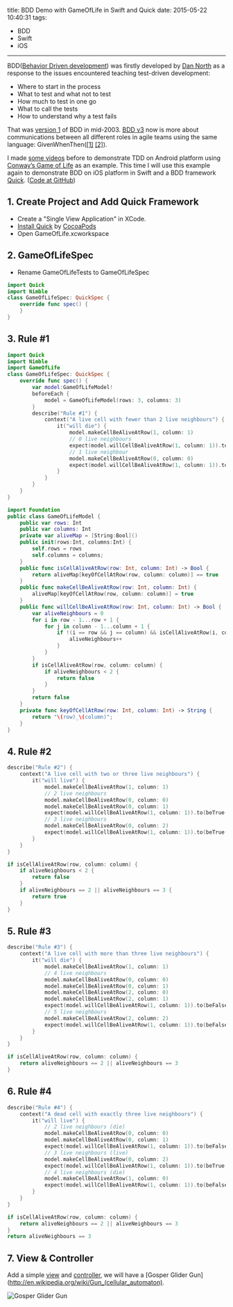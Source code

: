 title: BDD Demo with GameOfLife in Swift and Quick
date: 2015-05-22 10:40:31
tags: 
- BDD
- Swift
- iOS
---

BDD([Behavior Driven development](http://en.wikipedia.org/wiki/Behavior-driven_development)) was firstly developed by [Dan North](http://dannorth.net/blog/) as a response to the issues encountered teaching test-driven development:

- Where to start in the process
- What to test and what not to test
- How much to test in one go
- What to call the tests
- How to understand why a test fails

That was [version 1](http://dannorth.net/2012/05/31/bdd-is-like-tdd-if/comment-page-1/#comment-10313) of BDD in mid-2003. [BDD v3](http://dannorth.net/2012/05/31/bdd-is-like-tdd-if) now is more about communications between all different roles in agile teams using the same language: GivenWhenThen([[1]](https://github.com/cucumber/cucumber/wiki/Given-When-Then) [[2]](http://martinfowler.com/bliki/GivenWhenThen.html)). 

I made [some videos](/2014/09/06/TDD-Demo-GameOfLife-with-Android-Studio/) before to demonstrate TDD on Android platform using [Conway’s Game of Life](http://en.wikipedia.org/wiki/Conway%27s_Game_of_Life) as an example. This time I will use this example again to demonstrate BDD on iOS platform in Swift and a BDD framework [Quick](https://github.com/Quick/Quick). 
([Code at GitHub](https://github.com/evan-liu/BDD-GameOfLife-Swift))

## 1. Create Project and Add Quick Framework

- Create a "Single View Application" in XCode. 
- [Install Quick](https://github.com/Quick/Quick/blob/master/Documentation/InstallingQuick.md#cocoapods) by [CocoaPods](https://cocoapods.org/) 
- Open GameOfLife.xcworkspace

<!-- more -->

## 2. GameOfLifeSpec

- Rename GameOfLifeTests to GameOfLifeSpec

```swift GameOfLifeSpec.swift
import Quick
import Nimble
class GameOfLifeSpec: QuickSpec {
    override func spec() {   
    }
}
```
## 3. Rule #1

```swift GameOfLifeSpec.swift
import Quick
import Nimble
import GameOfLife
class GameOfLifeSpec: QuickSpec {
    override func spec() {
        var model:GameOfLifeModel!
        beforeEach {
            model = GameOfLifeModel(rows: 3, columns: 3)
        }
        describe("Rule #1") {
            context("A live cell with fewer than 2 live neighbours") {
                it("will die") {
                    model.makeCellBeAliveAtRow(1, column: 1)
                    // 0 live neighbours
                    expect(model.willCellBeAliveAtRow(1, column: 1)).to(beFalse())
                    // 1 live neighbour
                    model.makeCellBeAliveAtRow(0, column: 0)
                    expect(model.willCellBeAliveAtRow(1, column: 1)).to(beFalse())
                }
            }
        }
    }
}
```

```swift GameOfLifeModel.swift
import Foundation
public class GameOfLifeModel {
    public var rows: Int
    public var columns: Int
    private var aliveMap = [String:Bool]()
    public init(rows:Int, columns:Int) {
        self.rows = rows
        self.columns = columns;
    }
    public func isCellAliveAtRow(row: Int, column: Int) -> Bool {
        return aliveMap[keyOfCellAtRow(row, column: column)] == true
    }
    public func makeCellBeAliveAtRow(row: Int, column: Int) {
        aliveMap[keyOfCellAtRow(row, column: column)] = true
    }
    public func willCellBeAliveAtRow(row: Int, column: Int) -> Bool {
        var aliveNeighbours = 0
        for i in row - 1...row + 1 {
            for j in column - 1...column + 1 {
                if !(i == row && j == column) && isCellAliveAtRow(i, column: j) {
                    aliveNeighbours++
                }
            }
        }
        if isCellAliveAtRow(row, column: column) {
            if aliveNeighbours < 2 {
                return false
            }
        }
        return false
    }
    private func keyOfCellAtRow(row: Int, column: Int) -> String {
        return "\(row)_\(column)";
    }
}
```

## 4. Rule #2

```swift GameOfLifeSpec.swift
describe("Rule #2") {
    context("A live cell with two or three live neighbours") {
        it("will live") {
            model.makeCellBeAliveAtRow(1, column: 1)
            // 2 live neighbours
            model.makeCellBeAliveAtRow(0, column: 0)
            model.makeCellBeAliveAtRow(0, column: 1)
            expect(model.willCellBeAliveAtRow(1, column: 1)).to(beTrue())
            // 3 live neighbours
            model.makeCellBeAliveAtRow(0, column: 2)
            expect(model.willCellBeAliveAtRow(1, column: 1)).to(beTrue())
        }
    }
}
```

```swift GameOfLifeModel.swift
if isCellAliveAtRow(row, column: column) {
    if aliveNeighbours < 2 {
        return false
    }
    if aliveNeighbours == 2 || aliveNeighbours == 3 {
        return true
    }
}
```

## 5. Rule #3

```swift GameOfLifeSpec.swift
describe("Rule #3") {
    context("A live cell with more than three live neighbours") {
        it("will die") {
            model.makeCellBeAliveAtRow(1, column: 1)
            // 4 live neighbours
            model.makeCellBeAliveAtRow(0, column: 0)
            model.makeCellBeAliveAtRow(0, column: 1)
            model.makeCellBeAliveAtRow(2, column: 0)
            model.makeCellBeAliveAtRow(2, column: 1)
            expect(model.willCellBeAliveAtRow(1, column: 1)).to(beFalse())
            // 5 live neighbours
            model.makeCellBeAliveAtRow(2, column: 2)
            expect(model.willCellBeAliveAtRow(1, column: 1)).to(beFalse())
        }
    }
}
```

```swift GameOfLifeModel.swift
if isCellAliveAtRow(row, column: column) {
    return aliveNeighbours == 2 || aliveNeighbours == 3
}
```

## 6. Rule #4

```swift GameOfLifeSpec.swift
describe("Rule #4") {
    context("A dead cell with exactly three live neighbours") {
        it("will live") {
            // 2 live neighbours (die)
            model.makeCellBeAliveAtRow(0, column: 0)
            model.makeCellBeAliveAtRow(0, column: 1)
            expect(model.willCellBeAliveAtRow(1, column: 1)).to(beFalse())
            // 3 live neighbours (live)
            model.makeCellBeAliveAtRow(0, column: 2)
            expect(model.willCellBeAliveAtRow(1, column: 1)).to(beTrue())
            // 4 live neighbours (die)
            model.makeCellBeAliveAtRow(1, column: 0)
            expect(model.willCellBeAliveAtRow(1, column: 1)).to(beFalse())
        }
    }
}
```

```swift GameOfLifeModel.swift
if isCellAliveAtRow(row, column: column) {
    return aliveNeighbours == 2 || aliveNeighbours == 3
}
return aliveNeighbours == 3
```

## 7. View & Controller

Add a simple [view](https://github.com/evan-liu/BDD-GameOfLife-Swift/blob/master/GameOfLife/GameOfLifeView.swift) and [controller](https://github.com/evan-liu/BDD-GameOfLife-Swift/blob/master/GameOfLife/GameOfLifeViewController.swift), we will have a [Gosper Glider Gun](http://en.wikipedia.org/wiki/Gun_(cellular_automaton).

![Gosper Glider Gun](http://upload.wikimedia.org/wikipedia/commons/e/e5/Gospers_glider_gun.gif)
